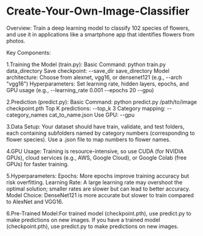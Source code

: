 # Create-Your-Own-Image-Classifier

Overview:
Train a deep learning model to classify 102 species of flowers, and use it in applications like a smartphone app that identifies flowers from photos.

Key Components:

1.Training the Model (train.py):
Basic Command: python train.py data_directory
Save checkpoint: --save_dir save_directory
Model architecture: Choose from alexnet, vgg16, or densenet121 (e.g., --arch "vgg16")
Hyperparameters: Set learning rate, hidden layers, epochs, and GPU usage (e.g., --learning_rate 0.001 --epochs 20 --gpu)

2.Prediction (predict.py):
Basic Command: python predict.py /path/to/image checkpoint.pth
Top K predictions: --top_k 3
Category mapping: --category_names cat_to_name.json
Use GPU: --gpu

3.Data Setup:
Your dataset should have train, validate, and test folders, each containing subfolders named by category numbers (corresponding to flower species).
Use a .json file to map numbers to flower names.

4.GPU Usage:
Training is resource-intensive, so use CUDA (for NVIDIA GPUs), cloud services (e.g., AWS, Google Cloud), or Google Colab (free GPUs) for faster training.

5.Hyperparameters:
Epochs: More epochs improve training accuracy but risk overfitting.
Learning Rate: A large learning rate may overshoot the optimal solution; smaller rates are slower but can lead to better accuracy.
Model Choice: DenseNet121 is more accurate but slower to train compared to AlexNet and VGG16.

6.Pre-Trained Model:For trained model (checkpoint.pth), use predict.py to make predictions on new images.
If you have a trained model (checkpoint.pth), use predict.py to make predictions on new images.
